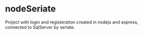 # nodeSeriate
Project with login and registeration created in nodejs and express, connected to SqlServer by seriate.
